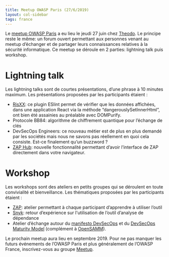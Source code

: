 ```yaml
---
title: Meetup OWASP Paris (27/6/2019)
layout: col-sidebar
tags: france
---
```


Le [meetup OWASP Paris](https://www.meetup.com/owasp-france/events/262089966/) a eu lieu le jeudi 27 juin chez [Theodo](https://www.theodo.fr/). Le principe reste le même: un forum ouvert permettant aux personnes venant au meetup d’échanger et de partager leurs connaissances relatives à la sécurité informatique. Ce meetup se déroule en 2 parties: lightning talk puis workshop.

# Lightning talk

Les lightning talks sont de courtes présentations, d’une phrase à 10 minutes maximum. Les présentations proposées par les participants étaient :

* [RisXX](https://www.npmjs.com/package/eslint-plugin-risxss): ce plugin ESlint permet de vérifier que les données affichées, dans une application React via la méthode “dangerouslySetInnerHtml”, ont bien été assainies au préalable avec DOMPurify.
* Protocole BB84: algorithme de chiffrement quantique pour l’échange de clés
* DevSecOps Engineers: ce nouveau métier est de plus en plus demandé par les sociétés mais nous ne savons pas réellement en quoi cela consiste. Est-ce finalement qu’un buzzword ?
* [ZAP Hub](https://github.com/zaproxy/zap-hud): nouvelle fonctionnalité permettant d’avoir l’interface de ZAP directement dans votre navigateur.

# Workshop

Les workshops sont des ateliers en petits groupes qui se déroulent en toute convivialité et bienveillance. Les thématiques proposées par les participants étaient :

* [ZAP](https://www.owasp.org/index.php/OWASP_Zed_Attack_Proxy_Project): atelier permettant à chaque participant d’apprendre à utiliser l’outil
* [Snyk](https://snyk.io/): retour d’expérience sur l'utilisation de l’outil d’analyse de dépendance
* Atelier d’échange autour du [manifesto DevSecOps](https://www.devsecops.org/) et du [DevSecOps Maturity Model](https://dsomm.timo-pagel.de/) (complément à [OpenSAMM](https://www.opensamm.org/)).

Le prochain meetup aura lieu en septembre 2019. Pour ne pas manquer les futurs événements de l’OWASP Paris et plus généralement de l’OWASP France, inscrivez-vous au groupe [Meetup](https://www.meetup.com/owasp-france/).
